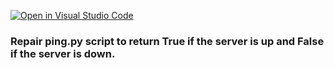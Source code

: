 [![Open in Visual Studio Code](https://classroom.github.com/assets/open-in-vscode-c66648af7eb3fe8bc4f294546bfd86ef473780cde1dea487d3c4ff354943c9ae.svg)](https://classroom.github.com/online_ide?assignment_repo_id=7925215&assignment_repo_type=AssignmentRepo)
### Repair ping.py script to return True if the server is up and False if the server is down.
